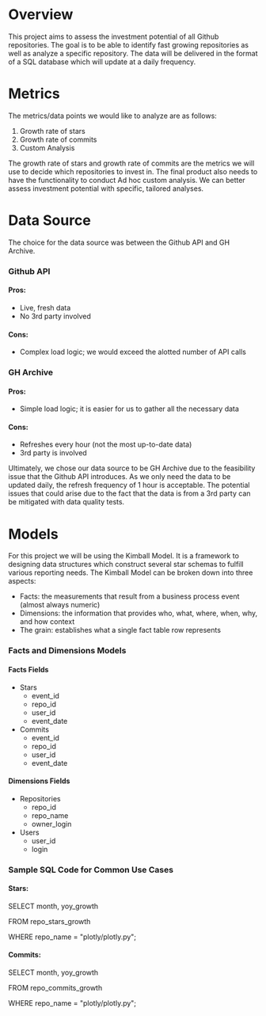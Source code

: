 # Overview
This project aims to assess the investment potential of all Github repositories. The goal is to be able to identify fast growing repositories as well as analyze a specific repository. The data will be delivered in the format of a SQL database which will update at a daily frequency.

# Metrics

The metrics/data points we would like to analyze are as follows:

1. Growth rate of stars
2. Growth rate of commits
3. Custom Analysis

The growth rate of stars and growth rate of commits are the metrics we will use to decide which repositories to invest in. The final product also needs to have the functionality to conduct Ad hoc custom analysis. We can better assess investment potential with specific, tailored analyses.

# Data Source
The choice for the data source was between the Github API and GH Archive.

### Github API
#### Pros:
* Live, fresh data
* No 3rd party involved
  
#### Cons:
* Complex load logic; we would exceed the alotted number of API calls

### GH Archive
#### Pros:
*  Simple load logic; it is easier for us to gather all the necessary data

#### Cons:
*  Refreshes every hour (not the most up-to-date data)
*  3rd party is involved

Ultimately, we chose our data source to be GH Archive due to the feasibility issue that the Github API introduces. As we only need the data to be updated daily, the refresh frequency of 1 hour is acceptable. The potential issues that could arise due to the fact that the data is from a 3rd party can be mitigated with data quality tests.

# Models

For this project we will be using the Kimball Model. It is a framework to designing data structures which construct several star schemas to fulfill various reporting needs. The Kimball Model can be broken down into three aspects:
* Facts: the measurements that result from a business process event (almost always numeric)
* Dimensions: the information that provides who, what, where, when, why, and how context
* The grain: establishes what a single fact table row represents

### Facts and Dimensions Models
#### Facts Fields
* Stars
  * event_id
  * repo_id
  * user_id
  * event_date
* Commits
  * event_id
  * repo_id
  * user_id
  * event_date

#### Dimensions Fields
* Repositories
  * repo_id
  * repo_name
  * owner_login
* Users
  * user_id
  * login

 
### Sample SQL Code for Common Use Cases
#### Stars:
SELECT month, yoy_growth

FROM repo_stars_growth

WHERE repo_name = "plotly/plotly.py";

#### Commits:
SELECT month, yoy_growth

FROM repo_commits_growth

WHERE repo_name = "plotly/plotly.py";

